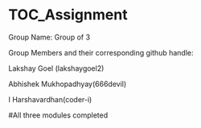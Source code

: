# TOC_Assignment
Group Name: Group of 3

Group Members and their corresponding github handle:

Lakshay Goel (lakshaygoel2)

Abhishek Mukhopadhyay(666devil)

I Harshavardhan(coder-i)

#All three modules completed

